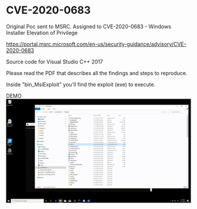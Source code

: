 # CVE-2020-0683
Original Poc sent to MSRC. 
Assigned to CVE-2020-0683 - Windows Installer Elevation of Privilege

https://portal.msrc.microsoft.com/en-us/security-guidance/advisory/CVE-2020-0683 

Source code for Visual Studio C++ 2017 

Please read the PDF that describes all the findings and steps to reproduce.

Inside "bin_MsiExploit" you'll find the exploit (exe) to execute.

DEMO
![Screenshot](msi_eop.gif?raw=true)
